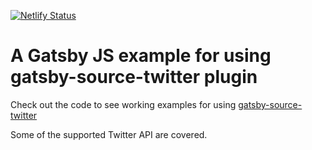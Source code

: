 [![Netlify Status](https://api.netlify.com/api/v1/badges/6c478f80-9a90-4224-85ff-bfb801708dd4/deploy-status)](https://app.netlify.com/sites/gastby-source-twitter-example/deploys)

# A Gatsby JS example for using gatsby-source-twitter plugin

Check out the code to see working examples for using [gatsby-source-twitter](https://github.com/G100g/gatsby-source-twitter)

Some of the supported Twitter API are covered.
